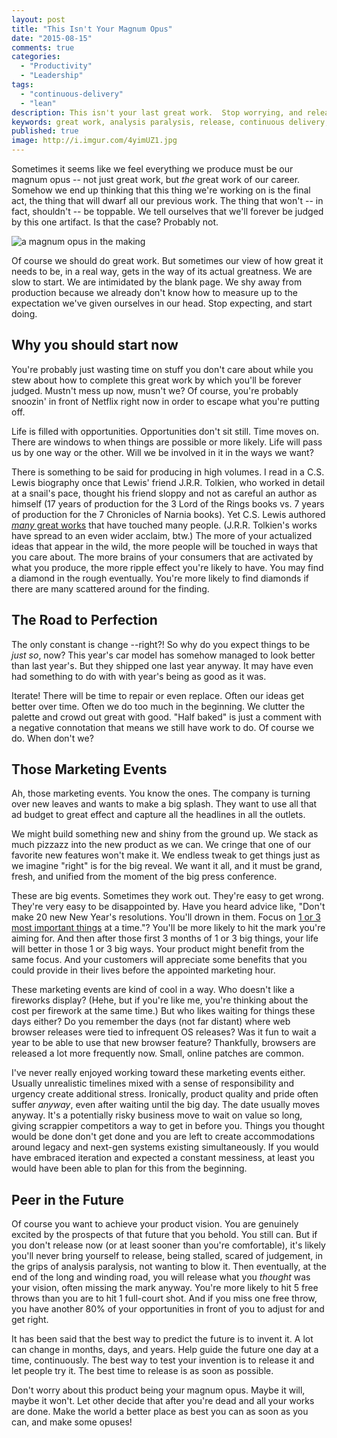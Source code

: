 ```yaml
---
layout: post
title: "This Isn't Your Magnum Opus"
date: "2015-08-15"
comments: true
categories:
  - "Productivity"
  - "Leadership"
tags: 
  - "continuous-delivery"
  - "lean"
description: This isn't your last great work.  Stop worrying, and release.
keywords: great work, analysis paralysis, release, continuous delivery, mvp, lean
published: true
image: http://i.imgur.com/4yimUZ1.jpg
---
```


Sometimes it seems like we feel everything we produce must be our magnum opus -- not just great work, but *the* great work of our career.  Somehow we end up thinking that this thing we're working on is the final act, the thing that will dwarf all our previous work.  The thing that won't -- in fact, shouldn't -- be toppable.  We tell ourselves that we'll forever be judged by this one artifact.  Is that the case?  Probably not.

![a magnum opus in the making](http://i.imgur.com/4yimUZ1.jpg)

<!--more-->

Of course we should do great work.  But sometimes our view of how great it needs to be, in a real way, gets in the way of its actual greatness.  We are slow to start.  We are intimidated by the blank page.  We shy away from production because we already don't know how to measure up to the expectation we've given ourselves in our head.  Stop expecting, and start doing.

## Why you should start now

You're probably just wasting time on stuff you don't care about while you stew about how to complete this great work by which you'll be forever judged.  Mustn't mess up now, musn't we?  Of course, you're probably snoozin' in front of Netflix right now in order to escape what you're putting off.

Life is filled with opportunities.  Opportunities don't sit still.  Time moves on.  There are windows to when things are possible or more likely.  Life will pass us by one way or the other.  Will we be involved in it in the ways we want?

There is something to be said for producing in high volumes.  I read in a C.S. Lewis biography once that Lewis' friend J.R.R. Tolkien, who worked in detail at a snail's pace, thought his friend sloppy and not as careful an author as himself (17 years of production for the 3 Lord of the Rings books vs. 7 years of production for the 7 Chronicles of Narnia books).  Yet C.S. Lewis authored [*many* great works](https://en.wikipedia.org/wiki/C._S._Lewis_bibliography) that have touched many people.  (J.R.R. Tolkien's works have spread to an even wider acclaim, btw.)  The more of your actualized ideas that appear in the wild, the more people will be touched in ways that you care about.  The more brains of your consumers that are activated by what you produce, the more ripple effect you're likely to have.  You may find a diamond in the rough eventually.  You're more likely to find diamonds if there are many scattered around for the finding.

## The Road to Perfection

The only constant is change --right?!  So why do you expect things to be *just so*, now?  This year's car model has somehow managed to look better than last year's.  But they shipped one last year anyway.  It may have even had something to do with with year's being as good as it was.

Iterate!  There will be time to repair or even replace. Often our ideas get better over time.  Often we do too much in the beginning.  We clutter the palette and crowd out great with good.  "Half baked" is just a comment with a negative connotation that means we still have work to do.  Of course we do.  When don't we?

## Those Marketing Events

Ah, those marketing events.  You know the ones.  The company is turning over new leaves and wants to make a big splash.  They want to use all that ad budget to great effect and capture all the headlines in all the outlets.

We might build something new and shiny from the ground up.  We stack as much pizzazz into the new product as we can.  We cringe that one of our favorite new features won't make it.  We endless tweak to get things just as we imagine "right" is for the big reveal.  We want it all, and it must be grand, fresh, and unified from the moment of the big press conference.

These are big events.  Sometimes they work out.  They're easy to get wrong.  They're very easy to be disappointed by.  Have you heard advice like, "Don't make 20 new New Year's resolutions.  You'll drown in them.  Focus on [1 or 3 most important things](http://jaketrent.com/post/vision-questing/) at a time."?  You'll be more likely to hit the mark you're aiming for.  And then after those first 3 months of 1 or 3 big things, your life will better in those 1 or 3 big ways.  Your product might benefit from the same focus.  And your customers will appreciate some benefits that you could provide in their lives before the appointed marketing hour.

These marketing events are kind of cool in a way.  Who doesn't like a fireworks display?  (Hehe, but if you're like me, you're thinking about the cost per firework at the same time.)  But who likes waiting for things these days either?  Do you remember the days (not far distant) where web browser releases were tied to infrequent OS releases?  Was it fun to wait a year to be able to use that new browser feature?  Thankfully, browsers are released a lot more frequently now.  Small, online patches are common.

I've never really enjoyed working toward these marketing events either.  Usually unrealistic timelines mixed with a sense of responsibility and urgency create additional stress.  Ironically, product quality and pride often suffer *anyway*, even after waiting until the big day.  The date usually moves anyway.  It's a potentially risky business move to wait on value so long, giving scrappier competitors a way to get in before you.  Things you thought would be done don't get done and you are left to create accommodations around legacy and next-gen systems existing simultaneously.  If you would have embraced iteration and expected a constant messiness, at least you would have been able to plan for this from the beginning.

## Peer in the Future

Of course you want to achieve your product vision.  You are genuinely excited by the prospects of that future that you behold.  You still can.  But if you don't release now (or at least sooner than you're comfortable), it's likely you'll never bring yourself to release, being stalled, scared of judgement, in the grips of analysis paralysis, not wanting to blow it.  Then eventually, at the end of the long and winding road, you will release what you *thought* was your vision, often missing the mark anyway.  You're more likely to hit 5 free throws than you are to hit 1 full-court shot.  And if you miss one free throw, you have another 80% of your opportunities in front of you to adjust for and get right.

It has been said that the best way to predict the future is to invent it.  A lot can change in months, days, and years.  Help guide the future one day at a time, continuously.  The best way to test your invention is to release it and let people try it.  The best time to release is as soon as possible.

Don't worry about this product being your magnum opus.  Maybe it will, maybe it won't.  Let other decide that after you're dead and all your works are done.  Make the world a better place as best you can as soon as you can, and make some opuses!
